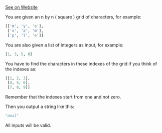 [See on Website](https://www.codewars.com/kata/5f5802bf4c2cc4001a6f859e)

You are given an n by n ( square ) grid of characters, for example:

```python
[['m', 'y', 'e'], 
 ['x', 'a', 'm'], 
 ['p', 'l', 'e']]
```

You are also given a list of integers as input, for example:

```python
[1, 3, 5, 8]
```

You have to find the characters in these indexes of the grid if you think of the indexes as:

```python
[[1, 2, 3], 
 [4, 5, 6], 
 [7, 8, 9]]
```

Remember that the indexes start from one and not zero.

Then you output a string like this:

```python
"meal"
```

All inputs will be valid.